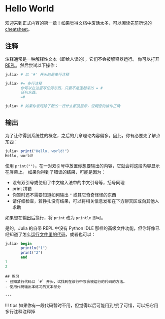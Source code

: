 # Hello World
欢迎来到正式内容的第一章！如果觉得文档中废话太多，可以阅读先前所说的 [cheatsheet](https://juliadocs.github.io/Julia-Cheat-Sheet/zh-cn/)。

## 注释
注释通常是一种解释性文本（即给人读的），它们不会被解释器运行。
你可以打开 [REPL](setup_environment.md#简单测试)，然后尝试以下操作：
```jl
julia> # 以 '#' 开头的是单行注释

julia> #= 多行注释
       你可以在这里写任何东西，只要不是连起来的 = #
	   任何东西。
       =#

julia> # 如果你发现除了新的一行什么都没显示，说明您的操作正确
```

## 输出
为了让你得到系统性的概念，之后的几章理论内容偏多。因此，你有必要先了解点东西：
```jl
julia> print("Hello, world!")
Hello, world!
```

使用 `print("")`，在一对双引号中放置你想要输出的内容，它就会将这段内容显示在屏幕上。
如果你得到了错误的结果，可能是因为：
* 没有双引号或使用了中文输入法中的中文引号等，括号同理
* print 拼错
* 你暂时还不需要知道如何输出 `"` 或其它奇奇怪怪的东西
* 请仔细检查，若挣扎没有结果，可以将相关信息发布在下方聊天区或向其他人求助

如果想在输出后换行，将 `print` 改为 `println` 即可。

是的，Julia 的自带 REPL 中没有 Python IDLE 那样的高级文件功能，但你好像已经知道了怎么[运行文件里的代码](setup_environment.md#命令行选项)，或者也可以：
```jl
julia> begin
       println("1")
       print("2")
       end
1
2
```

```is-newbie
## 练习
- 已知某行代码以 `#` 开头，试找到在该行中写会被运行的代码的方法。
- 使用代码输出本练习的文本部分

---
```

!!! tips
	如果你有一段代码暂时不用，但觉得以后可能用到/扔了可惜，可以把它用多行注释注释掉
